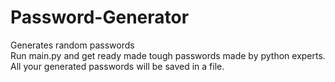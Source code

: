 # Password-Generator
Generates random passwords<br/>
Run main.py and get ready made tough passwords made by python experts.<br/>
All your generated passwords will be saved in a file.
